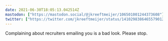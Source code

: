 ```yaml
---
date: 2021-06-30T18:05:13.042514Z
mastodon: ["https://mastodon.social/@jkreeftmeijer/106501001244373608"]
twitter: ["https://twitter.com/jkreeftmeijer/status/1410298386465579012"]
---
```

Complaining about recruiters emailing you is a bad look. Please stop.
